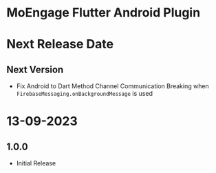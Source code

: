# MoEngage Flutter Android Plugin

# Next Release Date

## Next Version
- Fix Android to Dart Method Channel Communication Breaking when `FirebaseMessaging.onBackgroundMessage` is used

# 13-09-2023

## 1.0.0
- Initial Release